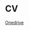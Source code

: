 # CV

[Onedrive](https://onedrive.live.com/edit?id=597C74F8BDAC293D!54882&resid=597C74F8BDAC293D!54882&ithint=file%2cdocx&redeem=aHR0cHM6Ly8xZHJ2Lm1zL3cvcyFBajBwckwzNGRIeFpnNnhpcko0ZmxFdUlaUHlTRVE_ZT1MT2g3bm0&migratedtospo=true&wdo=2&cid=597c74f8bdac293d)
